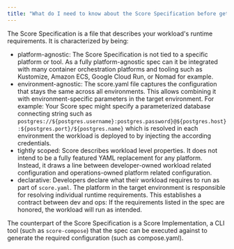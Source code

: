 ```yaml
---
title: "What do I need to know about the Score Specification before getting started?"
---
```


The Score Specification is a file that describes your workload's runtime requirements. It is characterized by being:

- platform-agnostic: The Score Specification is not tied to a specific platform or tool. As a fully platform-agnostic spec can it be integrated with many container orchestration platforms and tooling such as Kustomize, Amazon ECS, Google Cloud Run, or Nomad for example.
- environment-agnostic: The score.yaml file captures the configuration that stays the same across all environments. This allows combining it with environment-specific parameters in the target environment. For example: Your Score spec might specify a parameterized database connecting string such as `postgres://${postgres.username}:postgres.password}@${postgres.host}:${postgres.port}/${postgres.name}` which is resolved in each environment the workload is deployed to by injecting the according credentials.
- tightly scoped: Score describes workload level properties. It does not intend to be a fully featured YAML replacement for any platform. Instead, it draws a line between developer-owned workload related configuration and operations-owned platform related configuration.
- declarative: Developers declare what their workload requires to run as part of `score.yaml`. The platform in the target environment is responsible for resolving individual runtime requirements. This establishes a contract between dev and ops: If the requirements listed in the spec are honored, the workload will run as intended.

The counterpart of the Score Specification is a Score Implementation, a CLI tool (such as `score-compose`) that the spec can be executed against to generate the required configuration (such as compose.yaml).
